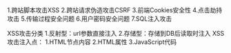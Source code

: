1.跨站脚本攻击XSS
2.跨站请求伪造攻击CSRF
3.前端Cookies安全性
4.点击劫持攻击
5.传输过程安全问题
6.用户密码安全问题
7.SQL注入攻击


XSS攻击分类
1.反射型：url参数直接注入
2.存储型：存储到DB后读取时注入
XSS攻击注入点：
1.HTML节点内容
2.HTML属性
3.JavaScript代码
